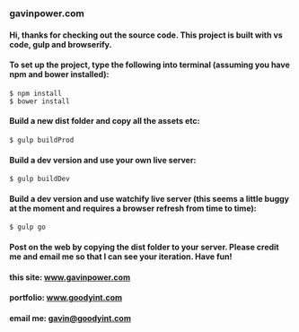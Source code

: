 ### gavinpower.com

####  Hi, thanks for checking out the source code. This project is built with vs code, gulp and browserify.

#### To set up the project, type the following into terminal (assuming you have npm and bower installed):

```
$ npm install
$ bower install
```

#### Build a new dist folder and copy all the assets etc:

```
$ gulp buildProd
```

#### Build a dev version and use your own live server:

```
$ gulp buildDev
```

#### Build a dev version and use watchify live server (this seems a little buggy at the moment and requires a browser refresh from time to time):

```
$ gulp go
```

#### Post on the web by copying the dist folder to your server. Please credit me and email me so that I can see your iteration. Have fun!

#### this site: www.gavinpower.com

#### portfolio: www.goodyint.com

#### email me: gavin@goodyint.com




